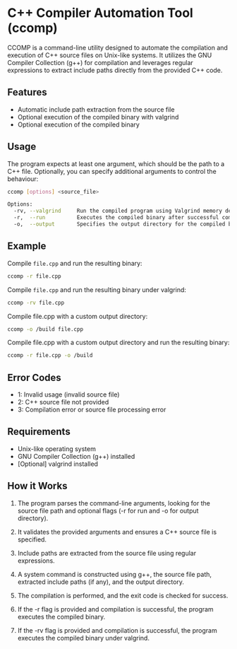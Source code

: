 # C++ Compiler Automation Tool (ccomp)

CCOMP is a command-line utility designed to automate the compilation and execution of C++ source files on Unix-like systems. It utilizes the GNU Compiler Collection (g++) for compilation and leverages regular expressions to extract include paths directly from the provided C++ code.

## Features

- Automatic include path extraction from the source file
- Optional execution of the compiled binary with valgrind
- Optional execution of the compiled binary

## Usage

The program expects at least one argument, which should be the path to a C++ file. Optionally, you can specify additional arguments to control the behaviour:

```bash
ccomp [options] <source_file>

Options:
  -rv, --valgrind     Run the compiled program using Valgrind memory debugger after successful compilation (off by default).
  -r,  --run          Executes the compiled binary after successful compilation (default: off)
  -o,  --output       Specifies the output directory for the compiled binary (default: ./out)
```

## Example

Compile `file.cpp` and run the resulting binary:

```bash
ccomp -r file.cpp
```

Compile `file.cpp` and run the resulting binary under valgrind:

```bash
ccomp -rv file.cpp
```

Compile file.cpp with a custom output directory:

```bash
ccomp -o /build file.cpp
```

Compile file.cpp with a custom output directory and run the resulting binary:

```bash
ccomp -r file.cpp -o /build
```

## Error Codes

- 1: Invalid usage (invalid source file)
- 2: C++ source file not provided
- 3: Compilation error or source file processing error

## Requirements

- Unix-like operating system
- GNU Compiler Collection (g++) installed
- [Optional] valgrind installed

## How it Works

1. The program parses the command-line arguments, looking for the source file path and optional flags (-r for run and -o for output directory).

2. It validates the provided arguments and ensures a C++ source file is specified.

3. Include paths are extracted from the source file using regular expressions.

4. A system command is constructed using g++, the source file path, extracted include paths (if any), and the output directory.

5. The compilation is performed, and the exit code is checked for success.

6. If the -r flag is provided and compilation is successful, the program executes the compiled binary.

7. If the -rv flag is provided and compilation is successful, the program executes the compiled binary under valgrind.

